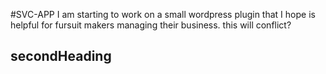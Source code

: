#SVC-APP
I am starting to work on a small wordpress plugin that I hope is helpful
for fursuit makers managing their business.
this will conflict?
## secondHeading
